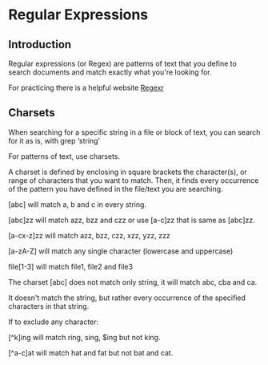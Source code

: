 # Regular Expressions

## Introduction

Regular expressions (or Regex) are patterns of text that you define to search documents and match exactly what you're looking for.

For practicing  there is a helpful website [Regexr](https://regexr.com/)

## Charsets

When searching for a specific string in a file or block of text, you can search for it as is, with grep ‘string’ <file>

For patterns of text, use charsets.

A charset is defined by enclosing in square brackets the character(s), or range of characters that you want to match.  Then, it finds every occurrence of the pattern you have defined in the file/text you are searching.

[abc] will match a, b and c in every string.

[abc]zz will match azz, bzz and czz or use [a-c]zz that is same as [abc]zz.

[a-cx-z]zz will match azz, bzz, czz, xzz, yzz, zzz

[a-zA-Z] will match any single character (lowercase and uppercase)

file[1-3] will match file1, file2 and file3

The charset [abc] does not match only string, it will match abc, cba and ca.

It doesn't match the string, but rather every occurrence of the specified characters in that string.

If to exclude any character:

[^k]ing will match ring, sing, $ing but not king.

[^a-c]at will match hat and fat but not bat and cat.

